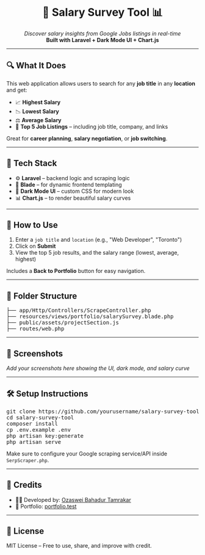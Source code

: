 <h1 align="center">💼 Salary Survey Tool 📊</h1>

<p align="center">
  <em>Discover salary insights from Google Jobs listings in real-time</em><br/>
  <strong>Built with Laravel + Dark Mode UI + Chart.js</strong>
</p>

---

<h2>🔍 What It Does</h2>

<p>
This web application allows users to search for any <strong>job title</strong> in any <strong>location</strong> and get:
</p>

<ul>
  <li>📈 <strong>Highest Salary</strong></li>
  <li>📉 <strong>Lowest Salary</strong></li>
  <li>⚖️ <strong>Average Salary</strong></li>
  <li>🏢 <strong>Top 5 Job Listings</strong> – including job title, company, and links</li>
</ul>

<p>
Great for <strong>career planning</strong>, <strong>salary negotiation</strong>, or <strong>job switching</strong>.
</p>

---

<h2>🧠 Tech Stack</h2>

<ul>
  <li>⚙️ <strong>Laravel</strong> – backend logic and scraping logic</li>
  <li>🎨 <strong>Blade</strong> – for dynamic frontend templating</li>
  <li>🌙 <strong>Dark Mode UI</strong> – custom CSS for modern look</li>
  <li>📊 <strong>Chart.js</strong> – to render beautiful salary curves</li>
</ul>

---

<h2>🚀 How to Use</h2>

<ol>
  <li>Enter a <code>job title</code> and <code>location</code> (e.g., "Web Developer", "Toronto")</li>
  <li>Click on <strong>Submit</strong></li>
  <li>View the top 5 job results, and the salary range (lowest, average, highest)</li>
</ol>

<p>
Includes a <strong>Back to Portfolio</strong> button for easy navigation.
</p>

---

<h2>📂 Folder Structure</h2>

<pre>
├── app/Http/Controllers/ScrapeController.php
├── resources/views/portfolio/salarySurvey.blade.php
├── public/assets/projectSection.js
├── routes/web.php
</pre>

---

<h2>📸 Screenshots</h2>

<p>
<i>Add your screenshots here showing the UI, dark mode, and salary curve</i>
</p>

---

<h2>🛠️ Setup Instructions</h2>

<pre>
git clone https://github.com/yourusername/salary-survey-tool.git
cd salary-survey-tool
composer install
cp .env.example .env
php artisan key:generate
php artisan serve
</pre>

<p>
Make sure to configure your Google scraping service/API inside <code>SerpScraper.php</code>.
</p>

---

<h2>🙌 Credits</h2>

<ul>
  <li>👨‍💻 Developed by: <a href="https://ozaswei.com.np">Ozaswei Bahadur Tamrakar</a></li>
  <li>🔗 Portfolio: <a href="http://portfolio.test/">portfolio.test</a></li>
</ul>

---

<h2>📃 License</h2>

<p>
MIT License – Free to use, share, and improve with credit.
</p>

